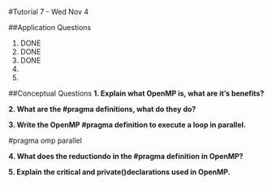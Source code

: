 #Tutorial 7 - Wed Nov 4

##Application Questions

1. DONE
2. DONE
3. DONE
4. <OPEN>
5. <OPEN>


##Conceptual Questions
**1. Explain what OpenMP is, what are it’s benefits?**

**2. What are the #pragma ​definitions, what do they do?**

**3. Write the OpenMP #pragma definition to execute a loop in parallel.**

\#pragma omp parallel

**4. What does the reduction​do in the #pragma definition in OpenMP?**

**5. Explain the critical ​and private()​declarations used in OpenMP.**


















